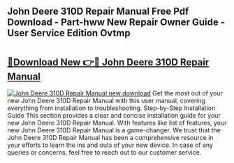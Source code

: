 ## John Deere 310D Repair Manual Free Pdf Download - Part-hww New Repair Owner Guide - User Service Edition Ovtmp

# <h2><a href="http://bc95372.oget.top/?id=John+Deere+310D+Repair+Manual">🔗Download New 👉🔴 John Deere 310D Repair Manual</a></h2>

[![John Deere 310D Repair Manual new download](https://i.imgur.com/5g1atiW.png)](http://bc95372.oget.top/?id=John+Deere+310D+Repair+Manual)
Get the most out of your new John Deere 310D Repair Manual with this user manual, covering everything from installation to troubleshooting. Step-by-Step Installation Guide This section provides a clear and concise installation guide for your new John Deere 310D Repair Manual. With features like list of features, your new John Deere 310D Repair Manual is a game-changer. We trust that the John Deere 310D Repair Manual has been a comprehensive resource in your efforts to learn the ins and outs of your new device. In case of any queries or concerns, feel free to reach out to our customer service.
